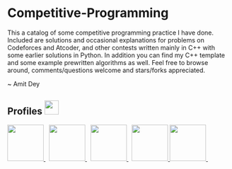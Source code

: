 # Competitive-Programming

This a catalog of some competitive programming practice I have done. Included are solutions and occasional explanations for problems on Codeforces and Atcoder, and other contests written mainly in C++ with some earlier solutions in Python. In addition you can find my C++ template and some example prewritten algorithms as well. Feel free to browse around, comments/questions welcome and stars/forks appreciated.

~ Amit Dey

<h2> Profiles <img src = "https://cdn3.iconfinder.com/data/icons/user-avatars-1/512/users-11-2-256.png" width = 32px> </h2>
<a href= https://codeforces.com/profile/Amitdey > <img width ='82px' src ='https://cdn.codeforces.com/s/25433/images/codeforces-sponsored-by-ton.png'> </a>&nbsp
<a href= https://atcoder.jp/users/Amitdey > <img width ='82px' src ='https://img.atcoder.jp/assets/atcoder.png'> </a>&nbsp
<a href= https://www.codechef.com/users/amit_dey_iiuc > <img width ='82px' src ='https://cdn.codechef.com/sites/all/themes/abessive/cc-logo.svg'> </a>&nbsp
<a href= https://leetcode.com/Amit_Dey/ > <img width ='82px' src ='https://assets.leetcode.com/static_assets/public/webpack_bundles/images/logo-dark.e99485d9b.svg'> </a>
<a href= https://docs.google.com/spreadsheets/d/19JPrfccZF-jZ6otCpzUQR0NoJi8zDPND3pRWS96tKRo/edit?usp=sharing > <img width ='82px' src ='https://cdn-icons-png.flaticon.com/512/2991/2991114.png'> </a>&nbsp
